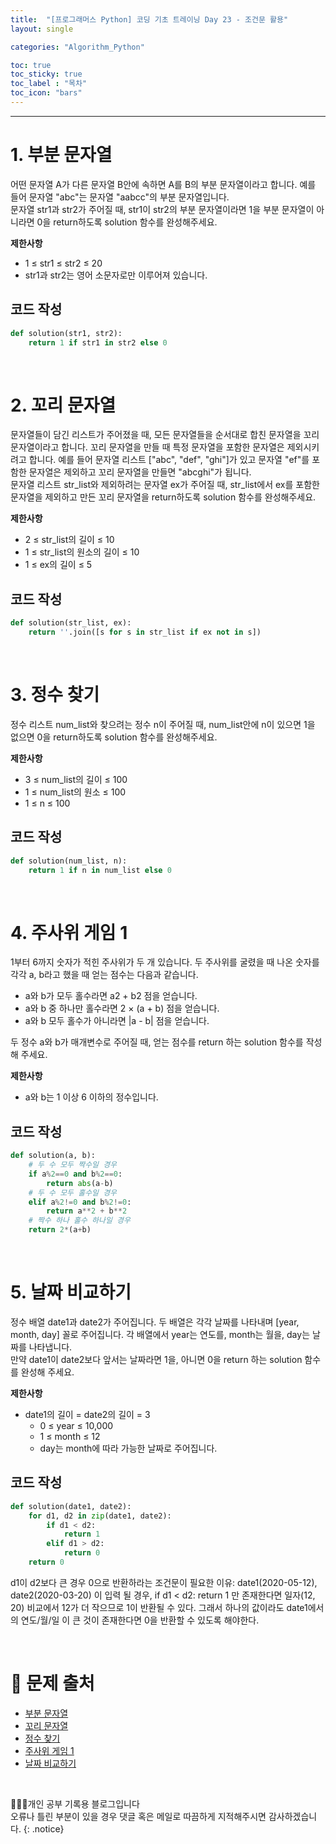 ```yaml
---
title:  "[프로그래머스 Python] 코딩 기초 트레이닝 Day 23 - 조건문 활용"
layout: single

categories: "Algorithm_Python"

toc: true
toc_sticky: true
toc_label : "목차"
toc_icon: "bars"
---
```


***

# 1. 부분 문자열
어떤 문자열 A가 다른 문자열 B안에 속하면 A를 B의 부분 문자열이라고 합니다. 예를 들어 문자열 "abc"는 문자열 "aabcc"의 부분 문자열입니다.<br>
문자열 str1과 str2가 주어질 때, str1이 str2의 부분 문자열이라면 1을 부분 문자열이 아니라면 0을 return하도록 solution 함수를 완성해주세요.

**제한사항**
- 1 ≤ str1 ≤ str2 ≤ 20
- str1과 str2는 영어 소문자로만 이루어져 있습니다.

## 코드 작성
```python
def solution(str1, str2):
    return 1 if str1 in str2 else 0
```

<br>

# 2. 꼬리 문자열
문자열들이 담긴 리스트가 주어졌을 때, 모든 문자열들을 순서대로 합친 문자열을 꼬리 문자열이라고 합니다. 꼬리 문자열을 만들 때 특정 문자열을 포함한 문자열은 제외시키려고 합니다. 예를 들어 문자열 리스트 ["abc", "def", "ghi"]가 있고 문자열 "ef"를 포함한 문자열은 제외하고 꼬리 문자열을 만들면 "abcghi"가 됩니다.<br>
문자열 리스트 str_list와 제외하려는 문자열 ex가 주어질 때, str_list에서 ex를 포함한 문자열을 제외하고 만든 꼬리 문자열을 return하도록 solution 함수를 완성해주세요.

**제한사항**
- 2 ≤ str_list의 길이 ≤ 10
- 1 ≤ str_list의 원소의 길이 ≤ 10
- 1 ≤ ex의 길이 ≤ 5

## 코드 작성
```python
def solution(str_list, ex):
    return ''.join([s for s in str_list if ex not in s])
```

<br>

# 3. 정수 찾기
정수 리스트 num_list와 찾으려는 정수 n이 주어질 때, num_list안에 n이 있으면 1을 없으면 0을 return하도록 solution 함수를 완성해주세요.

**제한사항**
- 3 ≤ num_list의 길이 ≤ 100
- 1 ≤ num_list의 원소 ≤ 100
- 1 ≤ n ≤ 100

## 코드 작성
```python
def solution(num_list, n):
    return 1 if n in num_list else 0
```

<br>

# 4. 주사위 게임 1
1부터 6까지 숫자가 적힌 주사위가 두 개 있습니다. 두 주사위를 굴렸을 때 나온 숫자를 각각 a, b라고 했을 때 얻는 점수는 다음과 같습니다.
- a와 b가 모두 홀수라면 a2 + b2 점을 얻습니다.
- a와 b 중 하나만 홀수라면 2 × (a + b) 점을 얻습니다.
- a와 b 모두 홀수가 아니라면 |a - b| 점을 얻습니다.

두 정수 a와 b가 매개변수로 주어질 때, 얻는 점수를 return 하는 solution 함수를 작성해 주세요.

**제한사항**
- a와 b는 1 이상 6 이하의 정수입니다.

## 코드 작성
```python
def solution(a, b):
    # 두 수 모두 짝수일 경우
    if a%2==0 and b%2==0:
        return abs(a-b)
    # 두 수 모두 홀수일 경우
    elif a%2!=0 and b%2!=0:
        return a**2 + b**2
    # 짝수 하나 홀수 하나일 경우
    return 2*(a+b)
```

<br>

# 5. 날짜 비교하기
정수 배열 date1과 date2가 주어집니다. 두 배열은 각각 날짜를 나타내며 [year, month, day] 꼴로 주어집니다. 각 배열에서 year는 연도를, month는 월을, day는 날짜를 나타냅니다.<br>
만약 date1이 date2보다 앞서는 날짜라면 1을, 아니면 0을 return 하는 solution 함수를 완성해 주세요.

**제한사항**
- date1의 길이 = date2의 길이 = 3
  - 0 ≤ year ≤ 10,000
  - 1 ≤ month ≤ 12
  - day는 month에 따라 가능한 날짜로 주어집니다.

## 코드 작성
```python
def solution(date1, date2):
    for d1, d2 in zip(date1, date2):
        if d1 < d2:
            return 1
        elif d1 > d2:
            return 0
    return 0
```

d1이 d2보다 큰 경우 0으로 반환하라는 조건문이 필요한 이유: date1(2020-05-12), date2(2020-03-20) 이 입력 될 경우, if d1 < d2: return 1 만 존재한다면 일자(12, 20) 비교에서 12가 더 작으므로 1이 반환될 수 있다. 그래서 하나의 값이라도 date1에서의 연도/월/일 이 큰 것이 존재한다면 0을 반환할 수 있도록 해야한다.

<br>

# 📍 문제 출처
- [부분 문자열](https://school.programmers.co.kr/learn/courses/30/lessons/181842)
- [꼬리 문자열](https://school.programmers.co.kr/learn/courses/30/lessons/181841)
- [정수 찾기](https://school.programmers.co.kr/learn/courses/30/lessons/181840)
- [주사위 게임 1](https://school.programmers.co.kr/learn/courses/30/lessons/181839)
- [날짜 비교하기](https://school.programmers.co.kr/learn/courses/30/lessons/181838)

<br>

👩🏻‍💻개인 공부 기록용 블로그입니다
<br>오류나 틀린 부분이 있을 경우 댓글 혹은 메일로 따끔하게 지적해주시면 감사하겠습니다.
{: .notice}